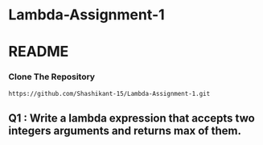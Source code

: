 # Lambda-Assignment-1
# README

### Clone The Repository
```
https://github.com/Shashikant-15/Lambda-Assignment-1.git
```

## Q1 : Write a lambda expression that accepts two integers arguments and returns max of them.
